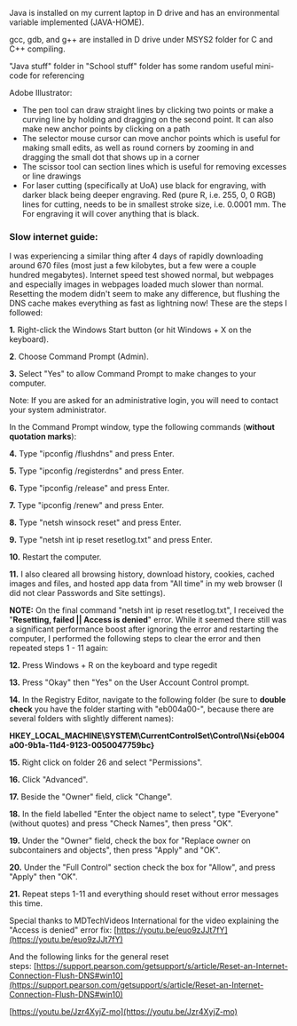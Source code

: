 Java is installed on my current laptop in D drive and has an environmental variable implemented (JAVA-HOME).

gcc, gdb, and g++ are installed in D drive under MSYS2 folder for C and C++ compiling. 

"Java stuff" folder in "School stuff" folder has some random useful mini-code for referencing

Adobe Illustrator:  
- The pen tool can draw straight lines by clicking two points or make a curving line by holding and dragging on the second point. It can also make new anchor points by clicking on a path
- The selector mouse cursor can move anchor points which is useful for making small edits, as well as round corners by zooming in and dragging the small dot that shows up in a corner
- The scissor tool can section lines which is useful for removing excesses or line drawings
- For laser cutting (specifically at UoA) use black for engraving, with darker black being deeper engraving. Red (pure R, i.e. 255, 0, 0 RGB) lines for cutting, needs to be in smallest stroke size, i.e. 0.0001 mm. The For engraving it will cover anything that is black.

### Slow internet guide:
I was experiencing a similar thing after 4 days of rapidly downloading around 670 files (most just a few kilobytes, but a few were a couple hundred megabytes). Internet speed test showed normal, but webpages and especially images in webpages loaded much slower than normal. Resetting the modem didn't seem to make any difference, but flushing the DNS cache makes everything as fast as lightning now! These are the steps I followed:

**1.** Right-click the Windows Start button (or hit Windows + X on the keyboard).

**2**. Choose Command Prompt (Admin).

**3.** Select "Yes" to allow Command Prompt to make changes to your computer.

Note: If you are asked for an administrative login, you will need to contact your system administrator.

In the Command Prompt window, type the following commands (**without quotation marks**):

**4.** Type "ipconfig /flushdns" and press Enter.

**5.** Type "ipconfig /registerdns" and press Enter.

**6.** Type "ipconfig /release" and press Enter.

**7.** Type "ipconfig /renew" and press Enter.

**8.** Type "netsh winsock reset" and press Enter.

**9.** Type "netsh int ip reset resetlog.txt" and press Enter.

**10.** Restart the computer.

**11.** I also cleared all browsing history, download history, cookies, cached images and files, and hosted app data from "All time" in my web browser (I did not clear Passwords and Site settings).

**NOTE:** On the final command "netsh int ip reset resetlog.txt", I received the "**Resetting, failed || Access is denied**" error. While it seemed there still was a significant performance boost after ignoring the error and restarting the computer, I performed the following steps to clear the error and then repeated steps 1 - 11 again:

**12.** Press Windows + R on the keyboard and type regedit

**13.** Press "Okay" then "Yes" on the User Account Control prompt.

**14.** In the Registry Editor, navigate to the following folder (be sure to **double check** you have the folder starting with "eb004a00-", because there are several folders with slightly different names):

**HKEY_LOCAL_MACHINE\SYSTEM\CurrentControlSet\Control\Nsi\{eb004a00-9b1a-11d4-9123-0050047759bc}**

**15.** Right click on folder 26 and select "Permissions".

**16.** Click "Advanced".

**17.** Beside the "Owner" field, click "Change".

**18.** In the field labelled "Enter the object name to select", type "Everyone" (without quotes) and press "Check Names", then press "OK".

**19.** Under the "Owner" field, check the box for "Replace owner on subcontainers and objects", then press "Apply" and "OK".

**20.** Under the "Full Control" section check the box for "Allow", and press "Apply" then "OK".

**21.** Repeat steps 1-11 and everything should reset without error messages this time.

Special thanks to MDTechVideos International for the video explaining the "Access is denied" error fix: [https://youtu.be/euo9zJJt7fY](https://youtu.be/euo9zJJt7fY)

And the following links for the general reset steps: [https://support.pearson.com/getsupport/s/article/Reset-an-Internet-Connection-Flush-DNS#win10](https://support.pearson.com/getsupport/s/article/Reset-an-Internet-Connection-Flush-DNS#win10)

[https://youtu.be/Jzr4XyjZ-mo](https://youtu.be/Jzr4XyjZ-mo)